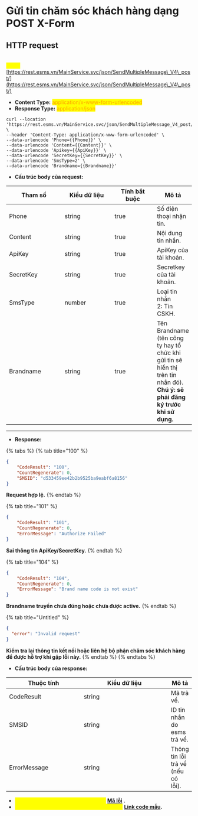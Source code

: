 # Gửi tin chăm sóc khách hàng dạng POST X-Form

## HTTP request

\
<mark style="color:yellow;">**POST**</mark> [https://rest.esms.vn/MainService.svc/json/SendMultipleMessage\_V4\_post/](https://rest.esms.vn/MainService.svc/json/SendMultipleMessage\_V4\_post/)

* **Content Type:** <mark style="color:orange;">application/x-www-form-urlencoded</mark>
* **Response Type:** <mark style="color:orange;">application/json</mark>

```
curl --location 'https://rest.esms.vn/MainService.svc/json/SendMultipleMessage_V4_post/' \
--header 'Content-Type: application/x-www-form-urlencoded' \
--data-urlencode 'Phone={{Phone}}' \
--data-urlencode 'Content={{Content}}' \
--data-urlencode 'Apikey={{ApiKey}}' \
--data-urlencode 'SecretKey={{SecretKey}}' \
--data-urlencode 'SmsType=2' \
--data-urlencode 'Brandname={{Brandname}}'
```

* **Cấu trúc body của request:**

<table><thead><tr><th width="165">Tham số</th><th width="158">Kiểu dữ liệu </th><th width="137" data-type="checkbox">Tính bắt buộc</th><th>Mô tả</th></tr></thead><tbody><tr><td>Phone</td><td>string</td><td>true</td><td>Số điện thoại nhận tin.</td></tr><tr><td>Content</td><td>string</td><td>true</td><td>Nội dung tin nhắn.</td></tr><tr><td>ApiKey</td><td>string</td><td>true</td><td>ApiKey của tài khoản.</td></tr><tr><td>SecretKey</td><td>string</td><td>true</td><td>Secretkey của tài khoản.</td></tr><tr><td>SmsType</td><td>number</td><td>true</td><td>Loại tin nhắn<br>2: Tin CSKH.</td></tr><tr><td>Brandname</td><td>string</td><td>true</td><td>Tên Brandname (tên công ty hay tổ chức khi gửi tin sẽ hiển thị trên tin nhắn đó). <br><strong>Chú ý: sẽ phải đăng ký trước khi sử dụng.</strong></td></tr></tbody></table>

***

* **Response:**

{% tabs %}
{% tab title="100" %}
```json
{
    "CodeResult": "100",
    "CountRegenerate": 0,
    "SMSID": "d533459ee42b2b9525ba9eabf6a8156"
}
```

**Request hợp lệ.**
{% endtab %}

{% tab title="101" %}
```json
{
    "CodeResult": "101",
    "CountRegenerate": 0,
    "ErrorMessage": "Authorize Failed"
}
```

**Sai thông tin ApiKey/SecretKey.**
{% endtab %}

{% tab title="104" %}
```json
{
    "CodeResult": "104",
    "CountRegenerate": 0,
    "ErrorMessage": "Brand name code is not exist"
}
```

**Brandname truyền chưa đúng hoặc chưa được active.**
{% endtab %}

{% tab title="Untitled" %}
```json
{
  "error": "Invalid request"
}
```

**Kiểm tra lại thông tin kết nối hoặc liên hệ bộ phận chăm sóc khách hàng để được hỗ trợ khi gặp lỗi này.**
{% endtab %}
{% endtabs %}

* **Cấu trúc body của response:**

<table><thead><tr><th width="190">Thuộc tính</th><th width="228">Kiểu dữ liệu</th><th>Mô tả</th></tr></thead><tbody><tr><td>CodeResult</td><td>string</td><td>Mã trả về.</td></tr><tr><td>SMSID</td><td>string</td><td>ID tin nhắn do esms trả về.</td></tr><tr><td>ErrorMessage</td><td>string</td><td>Thông tin lỗi trả về (nếu có lỗi).</td></tr></tbody></table>

* _<mark style="color:yellow;">**Thông tin chi tiết mã lỗi xem ở bảng:**</mark>_ [**Mã lỗi**](../bang-ma-loi.md) **.**
* _<mark style="color:yellow;">**Lấy code mẫu các ngôn ngữ trên Postman:**</mark>_ [**Link code mẫu**](https://samplefordevelopers.esms.vn/#850974b9-12cf-46f5-946c-e8e15aa3585b)**.**

